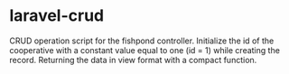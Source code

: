 # laravel-crud
 CRUD operation script for the fishpond controller. Initialize the id of the cooperative with a constant value equal to one (id = 1) while creating the record. Returning the data in view format with a compact function. 
